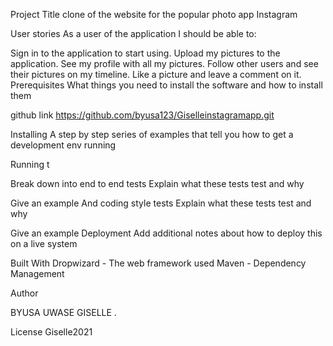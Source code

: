 Project Title
 clone of the website for the popular photo app Instagram

User stories
As a user of the application I should be able to:

Sign in to the application to start using.
Upload my pictures to the application.
See my profile with all my pictures.
Follow other users and see their pictures on my timeline.
Like a picture and leave a comment on it.
Prerequisites
What things you need to install the software and how to install them

github link
https://github.com/byusa123/Giselleinstagramapp.git

Installing
A step by step series of examples that tell you how to get a development env running

Running t 
 

Break down into end to end tests
Explain what these tests test and why

Give an example
And coding style tests
Explain what these tests test and why

Give an example
Deployment
Add additional notes about how to deploy this on a live system

Built With
Dropwizard - The web framework used
Maven - Dependency Management




Author

BYUSA UWASE GISELLE
.

License
Giselle2021


